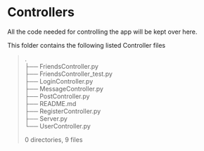 # Controllers

All the code needed for controlling the app will be kept over here.

This folder contains the following listed Controller files

> .  
> ├── FriendsController.py  
> ├── FriendsController_test.py  
> ├── LoginController.py  
> ├── MessageController.py  
> ├── PostController.py  
> ├── README.md  
> ├── RegisterController.py  
> ├── Server.py  
> └── UserController.py  
>  
> 0 directories, 9 files  
